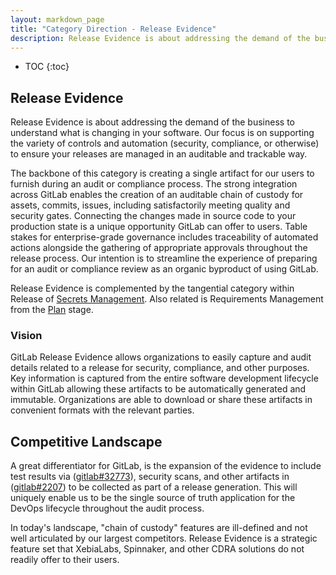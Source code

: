 ```yaml
---
layout: markdown_page
title: "Category Direction - Release Evidence"
description: Release Evidence is about addressing the demand of the business to understand what is changing in your software.
---
```


- TOC
{:toc}

## Release Evidence

Release Evidence is about addressing the demand of the business to understand what is changing in your software. Our focus is on supporting the variety of controls and automation (security, compliance, or otherwise) to ensure your releases are managed in an auditable and trackable way.

The backbone of this category is creating a single artifact for our users to furnish during an audit or compliance process. The strong integration across GitLab enables the creation of an auditable chain of custody for assets, commits, issues, including satisfactorily meeting quality and security gates. Connecting the changes made in source code to your production state is a unique opportunity GitLab can offer to users. Table stakes for enterprise-grade governance includes traceability of automated actions alongside the gathering of appropriate approvals throughout the release process. Our intention is to streamline the experience of preparing for an audit or compliance review as an organic byproduct of using GitLab.

Release Evidence is complemented by the tangential category within Release of [Secrets Management](https://about.gitlab.com/direction/software_supply_chain_security/pipeline_security/secrets_management/). Also related is Requirements Management from the [Plan](/direction/plan/) stage.

### Vision

GitLab Release Evidence allows organizations to easily capture and audit details related to a release for security, compliance, and other purposes. Key information is captured from the entire software development lifecycle within GitLab allowing these artifacts to be automatically generated and immutable. Organizations are able to download or share these artifacts in convenient formats with the relevant parties.

## Competitive Landscape

A great differentiator for GitLab, is the expansion of the evidence to include test results via ([gitlab#32773](https://gitlab.com/gitlab-org/gitlab/issues/32773)), security scans, and other artifacts in ([gitlab#2207](https://gitlab.com/groups/gitlab-org/-/epics/2207)) to be collected as part of a release generation. This will uniquely enable us to be the single source of truth application for the DevOps lifecycle throughout the audit process.

In today's landscape, "chain of custody" features are ill-defined and not well articulated by our largest competitors. Release Evidence is a strategic feature set that XebiaLabs, Spinnaker, and other CDRA solutions do not readily offer to their users.
